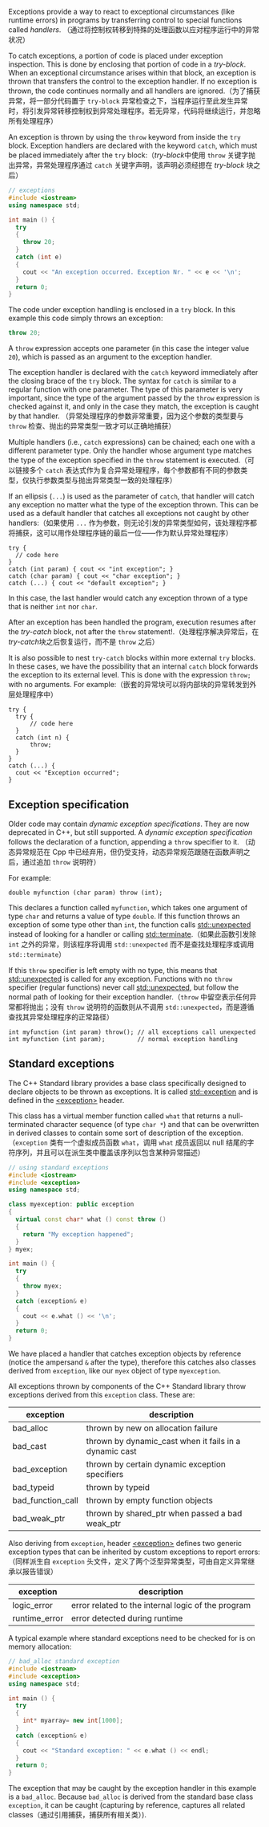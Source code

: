 
Exceptions provide a way to react to exceptional circumstances (like runtime errors) in programs by transferring control to special functions called _handlers_. （通过将控制权转移到特殊的处理函数以应对程序运行中的异常状况）

To catch exceptions, a portion of code is placed under exception inspection. This is done by enclosing that portion of code in a _try-block_. When an exceptional circumstance arises within that block, an exception is thrown that transfers the control to the exception handler. If no exception is thrown, the code continues normally and all handlers are ignored.（为了捕获异常，将一部分代码置于 `try-block` 异常检查之下，当程序运行至此发生异常时，将引发异常转移控制权到异常处理程序。若无异常，代码将继续运行，并忽略所有处理程序）

An exception is thrown by using the `throw` keyword from inside the `try` block. Exception handlers are declared with the keyword `catch`, which must be placed immediately after the `try` block:（*try-block*中使用 `throw` 关键字抛出异常，异常处理程序通过 `catch` 关键字声明，该声明必须经摁在 *try-block* 块之后）

```cpp
// exceptions
#include <iostream> 
using namespace std;

int main () {
  try
  {
    throw 20;
  }
  catch (int e)
  {
    cout << "An exception occurred. Exception Nr. " << e << '\n';
  }
  return 0;
}
```

The code under exception handling is enclosed in a `try` block. In this example this code simply throws an exception:  

```cpp
throw 20;
```

A `throw` expression accepts one parameter (in this case the integer value `20`), which is passed as an argument to the exception handler.

The exception handler is declared with the `catch` keyword immediately after the closing brace of the `try` block. The syntax for `catch` is similar to a regular function with one parameter. The type of this parameter is very important, since the type of the argument passed by the `throw` expression is checked against it, and only in the case they match, the exception is caught by that handler. （异常处理程序的参数非常重要，因为这个参数的类型要与 `throw` 检查、抛出的异常类型一致才可以正确地捕获）

Multiple handlers (i.e., `catch` expressions) can be chained; each one with a different parameter type. Only the handler whose argument type matches the type of the exception specified in the `throw` statement is executed.（可以链接多个 `catch` 表达式作为复合异常处理程序，每个参数都有不同的参数类型，仅执行参数类型与抛出异常类型一致的处理程序）

If an ellipsis (`...`) is used as the parameter of `catch`, that handler will catch any exception no matter what the type of the exception thrown. This can be used as a default handler that catches all exceptions not caught by other handlers:（如果使用 `...` 作为参数，则无论引发的异常类型如何，该处理程序都将捕获，这可以用作处理程序链的最后一位——作为默认异常处理程序）

```
try {
  // code here
}
catch (int param) { cout << "int exception"; }
catch (char param) { cout << "char exception"; }
catch (...) { cout << "default exception"; }
```

In this case, the last handler would catch any exception thrown of a type that is neither `int` nor `char`.

After an exception has been handled the program, execution resumes after the _try-catch_ block, not after the `throw` statement!.（处理程序解决异常后，在 *try-catch*块之后恢复运行，而不是 `throw` 之后）

It is also possible to nest `try-catch` blocks within more external `try` blocks. In these cases, we have the possibility that an internal `catch` block forwards the exception to its external level. This is done with the expression `throw;` with no arguments. For example:（嵌套的异常块可以将内部块的异常转发到外层处理程序中）

```
try {
  try {
      // code here
  }
  catch (int n) {
      throw;
  }
}
catch (...) {
  cout << "Exception occurred";
}
```

## Exception specification

Older code may contain _dynamic exception specifications_. They are now deprecated in C++, but still supported. A _dynamic exception specification_ follows the declaration of a function, appending a `throw` specifier to it. （动态异常规范在 Cpp 中已经弃用，但仍受支持，动态异常规范跟随在函数声明之后，通过追加 `throw` 说明符）

For example:

```
double myfunction (char param) throw (int);
```

This declares a function called `myfunction`, which takes one argument of type `char` and returns a value of type `double`. If this function throws an exception of some type other than `int`, the function calls [std::unexpected](https://cplusplus.com/unexpected) instead of looking for a handler or calling [std::terminate](https://cplusplus.com/terminate).（如果此函数引发除 `int` 之外的异常，则该程序将调用 `std::unexpected` 而不是查找处理程序或调用 `std::terminate`）

If this `throw` specifier is left empty with no type, this means that [std::unexpected](https://cplusplus.com/unexpected) is called for any exception. Functions with no `throw` specifier (regular functions) never call [std::unexpected](https://cplusplus.com/unexpected), but follow the normal path of looking for their exception handler.（`throw` 中留空表示任何异常都将抛出；没有 `throw` 说明符的函数则从不调用 `std::unexpected`，而是遵循查找其异常处理程序的正常路径）

```
int myfunction (int param) throw(); // all exceptions call unexpected
int myfunction (int param);         // normal exception handling
```

## Standard exceptions

The C++ Standard library provides a base class specifically designed to declare objects to be thrown as exceptions. It is called [std::exception](https://cplusplus.com/exception) and is defined in the [\<exception\>](https://cplusplus.com/%3Cexception%3E) header. 

This class has a virtual member function called `what` that returns a null-terminated character sequence (of type `char *`) and that can be overwritten in derived classes to contain some sort of description of the exception. （`exception` 类有一个虚拟成员函数 `what`，调用 ` what ` 成员返回以 null 结尾的字符序列，并且可以在派生类中覆盖该序列以包含某种异常描述）

```cpp
// using standard exceptions
#include <iostream> 
#include <exception> 
using namespace std;

class myexception: public exception
{
  virtual const char* what () const throw ()
  {
    return "My exception happened";
  }
} myex;

int main () {
  try
  {
    throw myex;
  }
  catch (exception& e)
  {
    cout << e.what () << '\n';
  }
  return 0;
}
```

We have placed a handler that catches exception objects by reference (notice the ampersand `&` after the type), therefore this catches also classes derived from `exception`, like our `myex` object of type `myexception`.

All exceptions thrown by components of the C++ Standard library throw exceptions derived from this `exception` class. These are:

| exception         | description                                            |
|-------------------|--------------------------------------------------------|
| bad_alloc         | thrown by new on allocation failure                    |
| bad_cast          | thrown by dynamic_cast when it fails in a dynamic cast |
| bad_exception     | thrown by certain dynamic exception specifiers         |
| bad_typeid        | thrown by typeid                                       |
| bad_function_call | thrown by empty function objects                       |
| bad_weak_ptr      | thrown by shared_ptr when passed a bad weak_ptr        |

Also deriving from `exception`, header  [\<exception\>]( https://cplusplus.com/%3Cexception%3E )  defines two generic exception types that can be inherited by custom exceptions to report errors: （同样派生自 `exception` 头文件，定义了两个泛型异常类型，可由自定义异常继承以报告错误）

| exception     | description                                        |
|---------------|----------------------------------------------------|
| logic_error   | error related to the internal logic of the program |
| runtime_error | error detected during runtime                      |

A typical example where standard exceptions need to be checked for is on memory allocation:

```cpp
// bad_alloc standard exception
#include <iostream> 
#include <exception> 
using namespace std;

int main () {
  try
  {
    int* myarray= new int[1000];
  }
  catch (exception& e)
  {
    cout << "Standard exception: " << e.what () << endl;
  }
  return 0;
}
```

The exception that may be caught by the exception handler in this example is a `bad_alloc`. Because `bad_alloc` is derived from the standard base class `exception`, it can be caught (capturing by reference, captures all related classes（通过引用捕获，捕获所有相关类）).